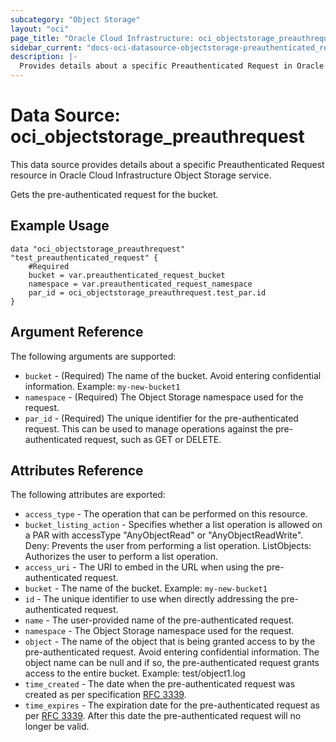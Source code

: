 ```yaml
---
subcategory: "Object Storage"
layout: "oci"
page_title: "Oracle Cloud Infrastructure: oci_objectstorage_preauthrequest"
sidebar_current: "docs-oci-datasource-objectstorage-preauthenticated_request"
description: |-
  Provides details about a specific Preauthenticated Request in Oracle Cloud Infrastructure Object Storage service
---
```


# Data Source: oci_objectstorage_preauthrequest
This data source provides details about a specific Preauthenticated Request resource in Oracle Cloud Infrastructure Object Storage service.

Gets the pre-authenticated request for the bucket.

## Example Usage

```hcl
data "oci_objectstorage_preauthrequest" "test_preauthenticated_request" {
	#Required
	bucket = var.preauthenticated_request_bucket
	namespace = var.preauthenticated_request_namespace
	par_id = oci_objectstorage_preauthrequest.test_par.id
}
```

## Argument Reference

The following arguments are supported:

* `bucket` - (Required) The name of the bucket. Avoid entering confidential information. Example: `my-new-bucket1` 
* `namespace` - (Required) The Object Storage namespace used for the request.
* `par_id` - (Required) The unique identifier for the pre-authenticated request. This can be used to manage operations against the pre-authenticated request, such as GET or DELETE. 


## Attributes Reference

The following attributes are exported:

* `access_type` - The operation that can be performed on this resource.
* `bucket_listing_action` - Specifies whether a list operation is allowed on a PAR with accessType "AnyObjectRead" or "AnyObjectReadWrite". Deny: Prevents the user from performing a list operation. ListObjects: Authorizes the user to perform a list operation. 
* `access_uri` - The URI to embed in the URL when using the pre-authenticated request.
* `bucket` - The name of the bucket.  Example: `my-new-bucket1` 
* `id` - The unique identifier to use when directly addressing the pre-authenticated request.
* `name` - The user-provided name of the pre-authenticated request.
* `namespace` - The Object Storage namespace used for the request.
* `object` - The name of the object that is being granted access to by the pre-authenticated request. Avoid entering confidential information. The object name can be null and if so, the pre-authenticated request grants access to the entire bucket. Example: test/object1.log 
* `time_created` - The date when the pre-authenticated request was created as per specification [RFC 3339](https://tools.ietf.org/html/rfc3339). 
* `time_expires` - The expiration date for the pre-authenticated request as per [RFC 3339](https://tools.ietf.org/html/rfc3339). After this date the pre-authenticated request will no longer be valid. 

